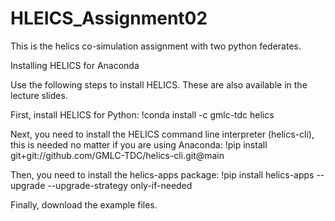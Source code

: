 # HLEICS_Assignment02

This is the helics co-simulation assignment with two python federates.

Installing HELICS for Anaconda

Use the following steps to install HELICS. These are also available in the lecture slides.

First, install HELICS for Python:
!conda install -c gmlc-tdc helics

Next, you need to install the HELICS command line interpreter (helics-cli), this is needed no matter if you are using Anaconda:
!pip install git+git://github.com/GMLC-TDC/helics-cli.git@main


Then, you need to install the helics-apps package:
!pip install helics-apps --upgrade --upgrade-strategy only-if-needed


Finally, download the example files. 
